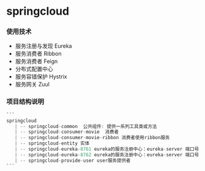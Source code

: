 # springcloud
### 使用技术

- 服务注册与发现 Eureka
- 服务消费者 Ribbon
- 服务消费者 Feign
- 分布式配置中心
- 服务容错保护 Hystrix
- 服务网关 Zuul
### 项目结构说明

~~~java
```
springcloud  
   | -- springcloud-common  公共组件: 提供一系列工具类或方法
   | -- springcloud-consumer-movie  消费者
   | -- springcloud-consumer-movie-ribbon 消费者使用ribbon服务
   | -- springcloud-entity 实体
   | -- springcloud-eureka-8761 eureka的服务注册中心：eureka-server 端口号为8761
   | -- springcloud-eureka-8762 eureka的服务注册中心：eureka-server 端口号为8762
   | -- springcloud-provide-user user服务提供者
```
~~~

